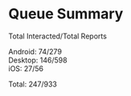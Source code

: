 # Queue Summary

Total Interacted/Total Reports

Android: 74/279  
Desktop: 146/598  
iOS: 27/56

Total: 247/933
